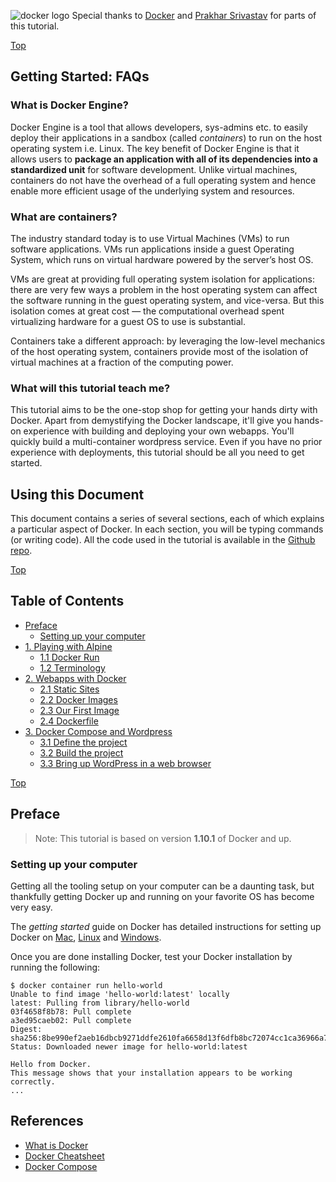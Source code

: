 <a id="top"></a>
<img src="https://raw.githubusercontent.com/docker/Docker-Birthday-3/master/tutorial-images/logo.png" alt="docker logo">
Special thanks to [Docker](https://github.com/docker/docker-birthday-3)  and [Prakhar Srivastav](http://prakhar.me) for parts of this tutorial.

<a href="#top" class="top" id="getting-started">Top</a>
## Getting Started: FAQs

### What is Docker Engine?

Docker Engine is a tool that allows developers, sys-admins etc. to easily deploy their applications in a sandbox (called *containers*) to run on the host operating system i.e. Linux. The key benefit of Docker Engine is that it allows users to **package an application with all of its dependencies into a standardized unit** for software development. Unlike virtual machines, containers do not have the overhead of a full operating system and hence enable more efficient usage of the underlying system and resources.


### What are containers?

The industry standard today is to use Virtual Machines (VMs) to run software applications. VMs run applications inside a guest Operating System, which runs on virtual hardware powered by the server’s host OS.

VMs are great at providing full operating system isolation for applications: there are very few ways a problem in the host operating system can affect the software running in the guest operating system, and vice-versa. But this isolation comes at great cost — the computational overhead spent virtualizing hardware for a guest OS to use is substantial.

Containers take a different approach: by leveraging the low-level mechanics of the host operating system, containers provide most of the isolation of virtual machines at a fraction of the computing power.

### What will this tutorial teach me?
This tutorial aims to be the one-stop shop for getting your hands dirty with Docker. Apart from demystifying the Docker landscape, it'll give you hands-on experience with building and deploying your own webapps. You'll quickly build a multi-container wordpress service. Even if you have no prior experience with deployments, this tutorial should be all you need to get started.

## Using this Document
This document contains a series of several sections, each of which explains a particular aspect of Docker. In each section, you will be typing commands (or writing code). All the code used in the tutorial is available in the [Github repo](https://github.com/uniba-dsg/docker-tutorial/).

<a href="#top" class="top" id="table-of-contents">Top</a>
## Table of Contents

- [Preface](#preface)
    - [Setting up your computer](#setup)
-   [1. Playing with Alpine](1_engine.md#alpine)
    -   [1.1 Docker Run](1_engine.md#dockerrun)
    -   [1.2 Terminology](1_engine.md#terminology)
-   [2. Webapps with Docker](1_engine.md#webapps)
    -   [2.1 Static Sites](1_engine.md#static-site)
    -   [2.2 Docker Images](1_engine.md#docker-images)
    -   [2.3 Our First Image](2_dockerfile.md#our-image)
    -   [2.4 Dockerfile](2_dockerfile.md#dockerfiles)
-   [3. Docker Compose and Wordpress](3_compose.md#compose)
    -   [3.1 Define the project](3_compose.md#project)
    -   [3.2 Build the project](3_compose.md#build)
    -   [3.3 Bring up WordPress in a web browser](3_compose.md#run)


<a href="#table-of-contents" class="top" id="preface">Top</a>
## Preface

> Note: This tutorial is based on version **1.10.1** of Docker and up.

<a id="setup"></a>
### Setting up your computer
Getting all the tooling setup on your computer can be a daunting task, but thankfully getting Docker up and running on your favorite OS has become very easy.

The *getting started* guide on Docker has detailed instructions for setting up Docker on [Mac](http://docs.docker.com/mac/step_one/), [Linux](http://docs.docker.com/linux/step_one/) and [Windows](http://docs.docker.com/windows/step_one/).

Once you are done installing Docker, test your Docker installation by running the following:
```
$ docker container run hello-world
Unable to find image 'hello-world:latest' locally
latest: Pulling from library/hello-world
03f4658f8b78: Pull complete
a3ed95caeb02: Pull complete
Digest: sha256:8be990ef2aeb16dbcb9271ddfe2610fa6658d13f6dfb8bc72074cc1ca36966a7
Status: Downloaded newer image for hello-world:latest

Hello from Docker.
This message shows that your installation appears to be working correctly.
...
```

<a id="references"></a>
## References
- [What is Docker](https://www.docker.com/what-docker)
- [Docker Cheatsheet](https://github.com/wsargent/docker-cheat-sheet)
- [Docker Compose](https://docs.docker.com/compose)
